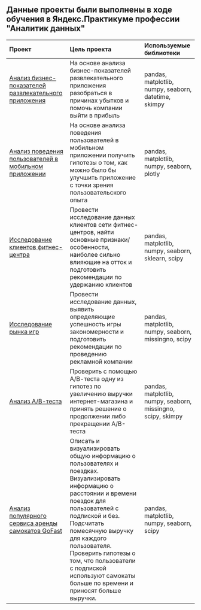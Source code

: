 ## Данные проекты были выполнены в ходе обучения в Яндекс.Практикуме профессии "Аналитик данных"

| Проект		| Цель проекта | Используемые библиотеки |
|:------------- |:---------------|:-------------|
|[Анализ бизнес-показателей развлекательного приложения](https://github.com/Andrey6158/Porfolio/blob/main/procrastinate_pro_app_git.ipynb)     |На основе анализа бизнес-показателей развлекательного приложения разобраться в причинах убытков и помочь компании выйти в прибыль | pandas, matplotlib, numpy, seaborn, datetime, skimpy
|[Анализ  поведения пользователей в мобильном приложении](https://github.com/Andrey6158/Porfolio/blob/main/apps_git.ipynb)     | На основе анализа поведения пользователей в мобильном приложении получить гипотезы о том, как можно было бы улучшить приложение с точки зрения пользовательского опыта      | pandas, matplotlib, numpy, seaborn, plotly
|[Исследование клиентов фитнес-центра](https://github.com/Andrey6158/Porfolio/blob/main/Fitness_center_customer_research_git.ipynb)     | Провести исследование данных клиентов сети фитнес-центров, найти основные признаки/особенности, наиболее сильно влияющие на отток и подготовить рекомендации по удержанию клиентов| pandas, matplotlib, numpy, seaborn, sklearn, scipy
|[Исследование рынка игр](https://github.com/Andrey6158/Porfolio/blob/main/games_git.ipynb)     | Провести исследование данных, выявить определяющие успешность игры закономерности и подготовить рекомендации по проведению рекламной компании| pandas, matplotlib, numpy, seaborn, missingno, scipy
|[Анализ А/В-теста](https://github.com/Andrey6158/Porfolio/blob/main/A_B_test_git.ipynb)     |Проверить с помощью А/В-теста одну из гипотез по увеличению выручки интернет-магазина и принять решение о продолжении либо прекращении А/B-теста| pandas, matplotlib, numpy, seaborn, missingno, scipy, skimpy
|[Анализ популярного сервиса аренды самокатов GoFast](https://github.com/Andrey6158/Porfolio/blob/main/GoFast_git.ipynb)     |Описать и визуализировать общую информацию о пользователях и поездках. Визуализировать информацию о расстоянии и времени поездок для пользователей с подпиской и без. Подсчитать помесячную выручку для каждого пользователя. Проверить гипотезы о том, что пользователи с подпиской используют самокаты больше по времени и приносят больше выручки.| pandas, matplotlib, numpy, seaborn, scipy

